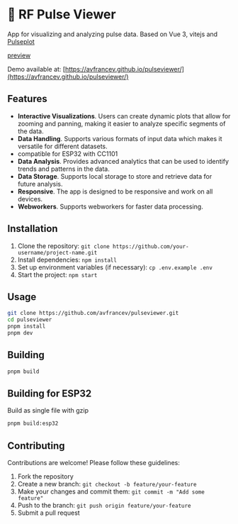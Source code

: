 # :raccoon:  RF Pulse Viewer
App for visualizing and analyzing pulse data. Based on Vue 3, vitejs and [Pulseplot](https://github.com/triq-org/pulseplot-js/)

[preview](https://github.com/user-attachments/assets/9371978a-fb8f-41b4-bc63-c6ed3ba7c0fc)

Demo available at: [https://avfrancev.github.io/pulseviewer/](https://avfrancev.github.io/pulseviewer/)

## Features
- **Interactive Visualizations**. Users can create dynamic plots that allow for zooming and panning, making it easier to analyze specific segments of the data.
- **Data Handling**. Supports various formats of input data which makes it versatile for different datasets.
- compatible for ESP32 with CC1101
- **Data Analysis**. Provides advanced analytics that can be used to identify trends and patterns in the data.
- **Data Storage**. Supports local storage to store and retrieve data for future analysis.
- **Responsive**. The app is designed to be responsive and work on all devices.
- **Webworkers**. Supports webworkers for faster data processing.

## Installation

1. Clone the repository: `git clone https://github.com/your-username/project-name.git`
2. Install dependencies: `npm install`
3. Set up environment variables (if necessary): `cp .env.example .env`
4. Start the project: `npm start`

## Usage

```bash
git clone https://github.com/avfrancev/pulseviewer.git
cd pulseviewer
pnpm install
pnpm dev
```

## Building
``` bash
pnpm build
```

## Building for ESP32
Build as single file with gzip
``` bash
pnpm build:esp32
```

## Contributing

Contributions are welcome! Please follow these guidelines:

1. Fork the repository
2. Create a new branch: `git checkout -b feature/your-feature`
3. Make your changes and commit them: `git commit -m "Add some feature"`
4. Push to the branch: `git push origin feature/your-feature`
5. Submit a pull request
